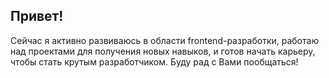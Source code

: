 ## Привет!
  Сейчас я активно развиваюсь в области frontend-разработки, работаю над проектами для получения новых навыков, и готов начать карьеру, чтобы стать крутым разработчиком. Буду рад с Вами пообщаться!

